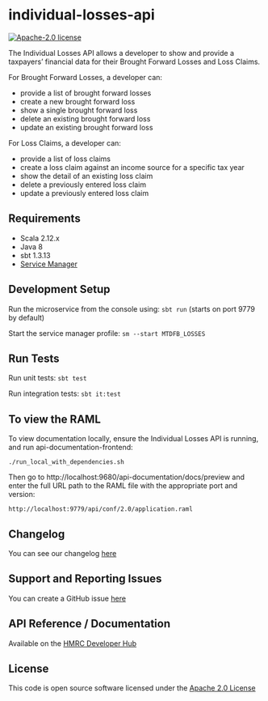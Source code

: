 individual-losses-api
========================

[![Apache-2.0 license](http://img.shields.io/badge/license-Apache-blue.svg)](http://www.apache.org/licenses/LICENSE-2.0.html)

The Individual Losses API allows a developer to show and provide a taxpayers’ financial data for their Brought Forward Losses and Loss Claims.

For Brought Forward Losses, a developer can:
- provide a list of brought forward losses
- create a new brought forward loss
- show a single brought forward loss
- delete an existing brought forward loss
- update an existing brought forward loss

For Loss Claims, a developer can:
- provide a list of loss claims
- create a loss claim against an income source for a specific tax year
- show the detail of an existing loss claim
- delete a previously entered loss claim
- update a previously entered loss claim

## Requirements
- Scala 2.12.x
- Java 8
- sbt 1.3.13
- [Service Manager](https://github.com/hmrc/service-manager)

## Development Setup
Run the microservice from the console using: `sbt run` (starts on port 9779 by default)

Start the service manager profile: `sm --start MTDFB_LOSSES`
 
## Run Tests
Run unit tests: `sbt test`

Run integration tests: `sbt it:test`

## To view the RAML
To view documentation locally, ensure the Individual Losses API is running, and run api-documentation-frontend:

```
./run_local_with_dependencies.sh
```

Then go to http://localhost:9680/api-documentation/docs/preview and enter the full URL path to the RAML file with the appropriate port and version:

```
http://localhost:9779/api/conf/2.0/application.raml
```

## Changelog

You can see our changelog [here](https://github.com/hmrc/income-tax-mtd-changelog/wiki)

## Support and Reporting Issues

You can create a GitHub issue [here](https://github.com/hmrc/income-tax-mtd-changelog/issues)

## API Reference / Documentation 
Available on the [HMRC Developer Hub](https://developer.service.hmrc.gov.uk/api-documentation/docs/api/service/individual-losses-api/2.0)

## License
This code is open source software licensed under the [Apache 2.0 License]("http://www.apache.org/licenses/LICENSE-2.0.html")